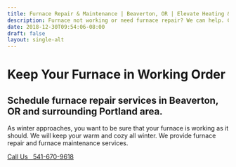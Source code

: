 ```yaml
---
title: Furnace Repair & Maintenance | Beaverton, OR | Elevate Heating & Cooling, LLC
description: Furnace not working or need furnace repair? We can help. Call Elevate Heating & Cooling now to schedule an appointment.
date: 2018-12-30T09:54:06-08:00
draft: false
layout: single-alt
---
```


# Keep Your Furnace in Working Order

## Schedule furnace repair services in Beaverton, OR and surrounding Portland area.

As winter approaches, you want to be sure that your furnace is working as it should. We will keep your warm and cozy all winter. We provide furnace repair and furnace maintenance services.

<a class="btn btn-red" href="tel:541-670-9618">Call Us &nbsp; 541-670-9618</a>